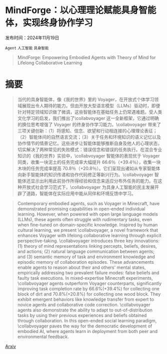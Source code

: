 # MindForge：以心理理论赋能具身智能体，实现终身协作学习

发布时间：2024年11月19日

`Agent` `人工智能` `具身智能`

> MindForge: Empowering Embodied Agents with Theory of Mind for Lifelong Collaborative Learning

# 摘要

> 当代的具身智能体，像《我的世界》里的 Voyager，在开放式个体学习领域展现出令人期待的能力。但由开放大型语言模型（LLMs）驱动时，即便针对特定领域知识做了微调，这些智能体在基础任务上仍常遇难题。受人类文化学习的启发，我们推出了\collabvoyager 这一全新框架，它通过明确的换位思考增强了 Voyager 的终身协作学习能力。\collabvoyager 带来了三项关键创新：（1）将感知、信念、欲望和行动相连接的心理理论表征；（2）智能体间的自然语言交流；（3）关于任务和环境知识的语义记忆以及协作情节的情景记忆。这些进步让智能体能够推断自身及他人的心理状态，切实解决了两种常见的失败模式：错误信念和错误的任务执行。在混合专业知识的《我的世界》实验中，\collabvoyager 智能体的表现优于 Voyager 同类，收集一块泥土的任务完成率大幅提升 66.6％（+39.4％），收集一块木块的任务完成率提高 70.8％（+20.8％）。它们呈现出诸如从专家智能体向新手智能体的知识传递和协作代码修正等新兴行为。\collabvoyager 智能体还显示出利用此前协作所得经验和信念来适应分布外任务的能力。在这种开放式社会学习范式下，\collabvoyager 为具身人工智能的民主发展开辟了道路，智能体在实际应用中能从同伴和环境反馈中学习。

> Contemporary embodied agents, such as Voyager in Minecraft, have demonstrated promising capabilities in open-ended individual learning. However, when powered with open large language models (LLMs), these agents often struggle with rudimentary tasks, even when fine-tuned on domain-specific knowledge. Inspired by human cultural learning, we present \collabvoyager, a novel framework that enhances Voyager with lifelong collaborative learning through explicit perspective-taking. \collabvoyager introduces three key innovations: (1) theory of mind representations linking percepts, beliefs, desires, and actions; (2) natural language communication between agents; and (3) semantic memory of task and environment knowledge and episodic memory of collaboration episodes. These advancements enable agents to reason about their and others' mental states, empirically addressing two prevalent failure modes: false beliefs and faulty task executions. In mixed-expertise Minecraft experiments, \collabvoyager agents outperform Voyager counterparts, significantly improving task completion rate by $66.6\% (+39.4\%)$ for collecting one block of dirt and $70.8\% (+20.8\%)$ for collecting one wood block. They exhibit emergent behaviors like knowledge transfer from expert to novice agents and collaborative code correction. \collabvoyager agents also demonstrate the ability to adapt to out-of-distribution tasks by using their previous experiences and beliefs obtained through collaboration. In this open-ended social learning paradigm, \collabvoyager paves the way for the democratic development of embodied AI, where agents learn in deployment from both peer and environmental feedback.

[Arxiv](https://arxiv.org/abs/2411.12977)